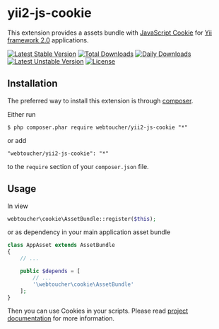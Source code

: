 # yii2-js-cookie
This extension provides a assets bundle with [JavaScript Cookie](http://fortawesome.github.io/Font-Awesome/)
for [Yii framework 2.0](http://www.yiiframework.com/) applications.

[![Latest Stable Version](https://poser.pugx.org/webtoucher/yii2-js-cookie/v/stable)](https://packagist.org/packages/webtoucher/yii2-js-cookie)
[![Total Downloads](https://poser.pugx.org/webtoucher/yii2-js-cookie/downloads)](https://packagist.org/packages/webtoucher/yii2-js-cookie)
[![Daily Downloads](https://poser.pugx.org/webtoucher/yii2-js-cookie/d/daily)](https://packagist.org/packages/webtoucher/yii2-js-cookie)
[![Latest Unstable Version](https://poser.pugx.org/webtoucher/yii2-js-cookie/v/unstable)](https://packagist.org/packages/webtoucher/yii2-js-cookie) 
[![License](https://poser.pugx.org/webtoucher/yii2-js-cookie/license)](https://packagist.org/packages/webtoucher/yii2-js-cookie)

## Installation

The preferred way to install this extension is through [composer](http://getcomposer.org/download/).

Either run

```
$ php composer.phar require webtoucher/yii2-js-cookie "*"
```

or add

```
"webtoucher/yii2-js-cookie": "*"
```

to the ```require``` section of your `composer.json` file.

## Usage

In view

```php
webtoucher\cookie\AssetBundle::register($this);
```

or as dependency in your main application asset bundle

```php
class AppAsset extends AssetBundle
{
	// ...

	public $depends = [
		// ...
		'\webtoucher\cookie\AssetBundle'
	];
}

```

Then you can use Cookies in your scripts. Please read [project documentation](https://github.com/js-cookie/js-cookie#basic-usage) for more information.
